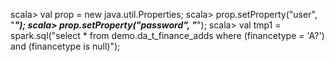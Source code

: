 scala> val prop = new java.util.Properties;
scala> prop.setProperty("user", "*****");
scala> prop.setProperty("password", "*****");
scala> val tmp1 = spark.sql("select * from demo.da_t_finance_adds where (financetype = 'A?') and (financetype is null)");